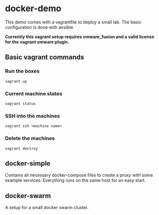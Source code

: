 # docker-demo
This demo comes with a vagrantfile to deploy a small lab. The basic configuration is done with ansible.

**Currently this vagrant setup requires vmware_fusion and a valid license for the vagrant vmware plugin.**

## Basic vagrant commands
### Run the boxes
```
vagrant up
```

### Current machine states
```
vagrant status
```

### SSH into the machines
```
vagrant ssh <machine name>
```

### Delete the machines
```
vagrant destroy
```
 

## docker-simple
Contains all necessary docker-compose files to create a proxy with some example services. Everything runs on the same host for an easy start.

## docker-swarm
A setup for a small docker swarm cluster.
